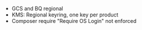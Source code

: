  - GCS and BQ regional
 - KMS: Regional keyring, one key per product
 - Composer require "Require OS Login" not enforced